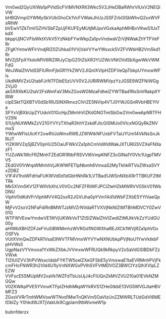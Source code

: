 Vm0wd2QyUXlWa1pPVldScFVtMVNXRll3Wkc5V2JHeDBaRWhrVlUxV2NEQlVW
bHBQVmpGYWMySkVUbGhoCk1VcFVWakJhUzJSSFZrbGlSbWhvQ2sxWVFsRlhW
bVEwV1ZkTmVGZHVSbFZpUjFKUFEyMUtjMUpxVGxkaAphMHBvVlhwS1UxTkdX
bkppUjNCVFlsWktXVkV5YzNkbFYwWkpZa1pvVndwaVZrVjNWakZhYTFVeFRr
ZFgKYmtwWFlrVndjRlZ0ZUhka01VVjVaVVYwYWsxck5VZFVWbHB2Vm5kd1Rr
MVZjSFpXYkdoM1V6RlZlRlJyClpGZ0tZbXR3YUZWcVNtOVdSbXgwWkVWMFdG
WnJWalZhVldSSFlURmFjbGR1YkZWV2JIQnlXVlpHZDFVeQpTbkpUYmxwWFls
UkdNMVZxU2tabFJrNTFDbE5zUVV0V2JURlRWMVpzYzJGSE9WZFNiWGg2VjJ0
ak5XRXkKU2taV2FsWmFaV3MxZGxsWGMzaFdhelZYWTBad1RsSnVRakpXYlRW
clpESktTQXBTV0dSb1RUSlNXRmxzClVrZE5NVlp4VTJ0YWJGSnRVbHBEYlVa
SFYxVjBXbUpZYUdoV01GcHpZMnhhVlZKdGNGTmlSbGw2Vm0weApNRTFHV25N
S1UyNUtWMkZzV21GYVYzTXhaR3hhY2xkdFJtcGlSMUo0VlcxNGQyRkZNVmxS
YWtwWFlsUlcKY2xwRVJsWmxRWEJZWWtkNFUxbFVTalJYUm14VkNsSnJkRlJT
YlZKWVZqSjBZV0pHU25OalJFWkVZa1phCmVsWldWakJXTURGSVZXeFNXazF1
YUZoWk1WcFRZMnhTZEdOR1RtbFRSVVl6VmpKNFZ3cGlNa1Y0Vlc1UgpTMVV5
ZEdGV01rWnpWMnhhVjJKWWFETlpNbmh6VmxaS2MyTkhkRTVoZWxaSVYxZDBZ
V1F4V1hoWFdHaFUKWVd0d1dGbHNhRk1LVTBad1JWSnNXbXRrTTBKUFZtMTRk
Mk5XVm5KV1ZFWllVbXhLV0VOc2NFZFRiWFJPClZteHZkMWRVVG5kV01WbDNU
VlphV0dKdVFrVlphMVV4Q2sxR2JGVlJha0pYVm14d1dWbFZXbE5YYlVaeQpW
MjFvV2sxV2NFaFdiRnBMWTJzMVZrNVdaRTVXVjNkNlZtMTBhMDVCY0ZwV01G
WTFWVEowYmdwVE1WVjUKWkVoT1ZtSlZWalZhVlZwdlZtMUtkVkZzYUdGU00y
aHlWbXBHZDFJeFVuSlBWMmhzWVRGd1NGWXhaREJXCk1WVjRZa1phVGxOSFVs
VUtXVmQwZDFkR1VsaE9WVTFMVmxWYVYwNXNUbkpPVjNoU1YwVktkbFpHVWs5
UgpNazVYVmxoa1YxWkZXbkJVVmxwWFRUQk9kRkpyV2xSaVdGSlBDbFZzVWxk
TlZtUlZVV3hPVWsxcldsbFYKTW5oelZXeGFSbE5yVmxwaE1taEVRMnhPVjFk
cmFHcFNWR3h2Vld4U1IyVnNXWGxPVlhSVFVtMDVOZ3BWClYzQlhXVlpLZEZW
VVFscE5SMUpMV2xaVk1WZFdTblJsUjJ4cFlUQnZkMVZVU210a01EVkNZMGQw
V0ZKWApPVE5YVmxKTFpIZHdhMkpWYkRVS1ZHeGtkbE13VG5WVGJtaHBVMFZ3
ZGxsVVRrTmhWMVowWTNvd1MwTnQKVm5OaVIzUnZZMWRLTUdGdVl6MEtDblZy
Y0hkdWJXTjVabUk9Cgplam9tbWxmeW1p

bubnfderzx